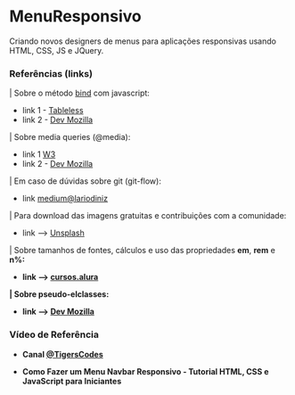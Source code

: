 # MenuResponsivo

Criando novos designers de menus para aplicações responsivas usando HTML, CSS, JS e JQuery.



### Referências (links)

| Sobre o método <a href="https://tableless.com.br/explorando-metodo-bind-em-javascript/">bind</a> com javascript:

- link 1 - <a href="https://tableless.com.br/explorando-metodo-bind-em-javascript/">Tableless</a>
- link 2 - <a href="https://developer.mozilla.org/pt-BR/docs/Web/JavaScript/Reference/Global_Objects/Function/bind"> Dev Mozilla</a>

| Sobre media queries (@media):

- link 1 <a href="https://www.w3.org/TR/mediaqueries-5/"> W3 </a>
- link 2 - <a href="https://developer.mozilla.org/pt-BR/docs/Web/CSS/Media_Queries/Using_media_queries"> Dev Mozilla</a>

| Em caso de dúvidas sobre git (git-flow):

- link <a href="https://medium.com/@lariodiniz/tutorial-git-com-git-flow-476ad906c8ae"> medium@lariodiniz</a>

| Para download das imagens gratuitas e contribuições com a comunidade:

- link --> <a href="https://unsplash.com/t/3d-renders">Unsplash</a>

| Sobre tamanhos de fontes, cálculos e uso das propriedades <b>em</b>, <b>rem</b> e <b>n%</n>:

- link --> <a href="https://cursos.alura.com.br/forum/topico-em-ou-rem-34821?gclid=CjwKCAjwzt6LBhBeEiwAbPGOgYgKf0z_g2YIjlSEXzbxRi4BvDkYRp8y4zEFyYEsQoG5BbG_Xxe-zhoCZS0QAvD_BwE">cursos.alura</a>

| Sobre pseudo-elclasses:

- link --> <a href="https://developer.mozilla.org/pt-BR/docs/Web/CSS/:nth-child"> Dev Mozilla</a>

### Vídeo de Referência

- Canal <a href="https://www.youtube.com/watch?v=bHRXRYTppHM"> @TigersCodes </a>

- <i class="fas fa-play-circle"></i> Como Fazer um Menu Navbar Responsivo - Tutorial HTML, CSS e JavaScript para Iniciantes

<link rel="stylesheet" href="https://use.fontawesome.com/releases/v5.6.1/css/all.css" integrity="sha384-gfdkjb5BdAXd+lj+gudLWI+BXq4IuLW5IT+brZEZsLFm++aCMlF1V92rMkPaX4PP" crossorigin="anonymous">


